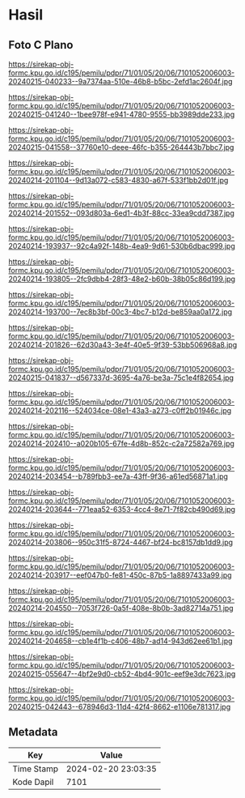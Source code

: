 # Hasil

## Foto C Plano

https://sirekap-obj-formc.kpu.go.id/c195/pemilu/pdpr/71/01/05/20/06/7101052006003-20240215-040233--9a7374aa-510e-46b8-b5bc-2efd1ac2604f.jpg

https://sirekap-obj-formc.kpu.go.id/c195/pemilu/pdpr/71/01/05/20/06/7101052006003-20240215-041240--1bee978f-e941-4780-9555-bb3989dde233.jpg

https://sirekap-obj-formc.kpu.go.id/c195/pemilu/pdpr/71/01/05/20/06/7101052006003-20240215-041558--37760e10-deee-46fc-b355-264443b7bbc7.jpg

https://sirekap-obj-formc.kpu.go.id/c195/pemilu/pdpr/71/01/05/20/06/7101052006003-20240214-201104--9d13a072-c583-4830-a67f-533f1bb2d01f.jpg

https://sirekap-obj-formc.kpu.go.id/c195/pemilu/pdpr/71/01/05/20/06/7101052006003-20240214-201552--093d803a-6ed1-4b3f-88cc-33ea9cdd7387.jpg

https://sirekap-obj-formc.kpu.go.id/c195/pemilu/pdpr/71/01/05/20/06/7101052006003-20240214-193937--92c4a92f-148b-4ea9-9d61-530b6dbac999.jpg

https://sirekap-obj-formc.kpu.go.id/c195/pemilu/pdpr/71/01/05/20/06/7101052006003-20240214-193805--2fc9dbb4-28f3-48e2-b60b-38b05c86d199.jpg

https://sirekap-obj-formc.kpu.go.id/c195/pemilu/pdpr/71/01/05/20/06/7101052006003-20240214-193700--7ec8b3bf-00c3-4bc7-b12d-be859aa0a172.jpg

https://sirekap-obj-formc.kpu.go.id/c195/pemilu/pdpr/71/01/05/20/06/7101052006003-20240214-201826--62d30a43-3e4f-40e5-9f39-53bb506968a8.jpg

https://sirekap-obj-formc.kpu.go.id/c195/pemilu/pdpr/71/01/05/20/06/7101052006003-20240215-041837--d567337d-3695-4a76-be3a-75c1e4f82654.jpg

https://sirekap-obj-formc.kpu.go.id/c195/pemilu/pdpr/71/01/05/20/06/7101052006003-20240214-202116--524034ce-08e1-43a3-a273-c0ff2b01946c.jpg

https://sirekap-obj-formc.kpu.go.id/c195/pemilu/pdpr/71/01/05/20/06/7101052006003-20240214-202410--a020b105-67fe-4d8b-852c-c2a72582a769.jpg

https://sirekap-obj-formc.kpu.go.id/c195/pemilu/pdpr/71/01/05/20/06/7101052006003-20240214-203454--b789fbb3-ee7a-43ff-9f36-a61ed56871a1.jpg

https://sirekap-obj-formc.kpu.go.id/c195/pemilu/pdpr/71/01/05/20/06/7101052006003-20240214-203644--771eaa52-6353-4cc4-8e71-7f82cb490d69.jpg

https://sirekap-obj-formc.kpu.go.id/c195/pemilu/pdpr/71/01/05/20/06/7101052006003-20240214-203806--950c31f5-8724-4467-bf24-bc8157db1dd9.jpg

https://sirekap-obj-formc.kpu.go.id/c195/pemilu/pdpr/71/01/05/20/06/7101052006003-20240214-203917--eef047b0-fe81-450c-87b5-1a8897433a99.jpg

https://sirekap-obj-formc.kpu.go.id/c195/pemilu/pdpr/71/01/05/20/06/7101052006003-20240214-204550--7053f726-0a5f-408e-8b0b-3ad82714a751.jpg

https://sirekap-obj-formc.kpu.go.id/c195/pemilu/pdpr/71/01/05/20/06/7101052006003-20240214-204658--cb1e4f1b-c406-48b7-ad14-943d62ee61b1.jpg

https://sirekap-obj-formc.kpu.go.id/c195/pemilu/pdpr/71/01/05/20/06/7101052006003-20240215-055647--4bf2e9d0-cb52-4bd4-901c-eef9e3dc7623.jpg

https://sirekap-obj-formc.kpu.go.id/c195/pemilu/pdpr/71/01/05/20/06/7101052006003-20240215-042443--678946d3-11d4-42f4-8662-e1106e781317.jpg


## Metadata

| Key        | Value               |
| ---------- | ------------------- |
| Time Stamp | 2024-02-20 23:03:35 |
| Kode Dapil | 7101                |



